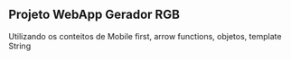 <h2>Projeto WebApp Gerador RGB</h2>
<p>
  Utilizando os conteitos de Mobile first, arrow functions, objetos, template String
</p>
